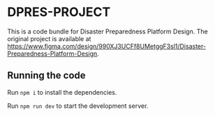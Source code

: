 # DPRES-PROJECT

This is a code bundle for Disaster Preparedness Platform Design. The original project is available at https://www.figma.com/design/990XJ3UCFf8UMetggF3sl1/Disaster-Preparedness-Platform-Design.

## Running the code

Run `npm i` to install the dependencies.

Run `npm run dev` to start the development server.
